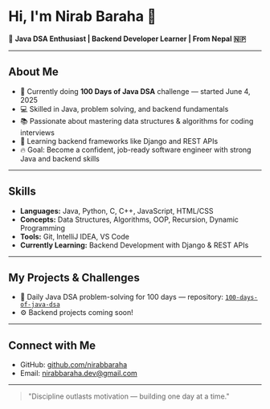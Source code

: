 # Hi, I'm Nirab Baraha 👋

🚀 **Java DSA Enthusiast | Backend Developer Learner | From Nepal 🇳🇵**

---

## About Me

- 🎯 Currently doing **100 Days of Java DSA** challenge — started June 4, 2025  
- 💻 Skilled in Java, problem solving, and backend fundamentals  
- 📚 Passionate about mastering data structures & algorithms for coding interviews  
- 🌱 Learning backend frameworks like Django and REST APIs  
- 🔥 Goal: Become a confident, job-ready software engineer with strong Java and backend skills  

---

## Skills

- **Languages:** Java, Python, C, C++, JavaScript, HTML/CSS  
- **Concepts:** Data Structures, Algorithms, OOP, Recursion, Dynamic Programming  
- **Tools:** Git, IntelliJ IDEA, VS Code  
- **Currently Learning:** Backend Development with Django & REST APIs  

---

## My Projects & Challenges

- 💯 Daily Java DSA problem-solving for 100 days — repository: [`100-days-of-java-dsa`](https://github.com/neeravbaraha/100-days-of-java-dsa)  
- ⚙️ Backend projects coming soon!  

---

## Connect with Me

- GitHub: [github.com/nirabbaraha](https://github.com/nirabbaraha)  
- Email: nirabbaraha.dev@gmail.com  

---

> "Discipline outlasts motivation — building one day at a time."

